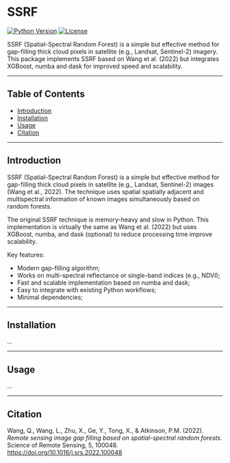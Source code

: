 # SSRF

[![Python Version](https://img.shields.io/pypi/pyversions/ssrf.svg)](https://pypi.org/project/ssrf/)
[![License](https://img.shields.io/pypi/l/ssrf.svg)](LICENSE)

SSRF (Spatial-Spectral Random Forest) is a simple but effective method for gap-filling thick 
cloud pixels in satellite (e.g., Landsat, Sentinel-2) imagery. This package implements SSRF
based on Wang et al. (2022) but integrates XGBoost, numba and dask for improved speed and 
scalability.

---

## Table of Contents

- [Introduction](#introduction)
- [Installation](#installation)
- [Usage](#usage)
- [Citation](#citation)

---

## Introduction

SSRF (Spatial-Spectral Random Forest) is a simple but effective method for gap-filling thick 
cloud pixels in satellite (e.g., Landsat, Sentinel-2) images (Wang et al., 2022). The 
technique uses spatial spatially adjacent and multispectral information of known images 
simultaneously based on random forests. 

The original SSRF technique is memory-heavy and slow in Python. This implementation is 
virtually the same as Wang et al. (2022) but uses XGBoost, numba, and dask (optional) to 
reduce processing time improve scalability. 

Key features:
- Modern gap-filling algorithm;
- Works on multi-spectral reflectance or single-band indices (e.g., NDVI);
- Fast and scalable implementation based on numba and dask;
- Easy to integrate with existing Python workflows;
- Minimal dependencies;

---

## Installation
...

---

## Usage
...

---

## Citation
Wang, Q., Wang, L., Zhu, X., Ge, Y., Tong, X., & Atkinson, P.M. (2022). *Remote sensing image gap filling based on spatial-spectral random forests*. Science of Remote Sensing, 5, 100048. https://doi.org/10.1016/j.srs.2022.100048